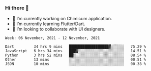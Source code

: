 ### Hi there 👋

<!--
**devcat37/devcat37** is a ✨ _special_ ✨ repository because its `README.md` (this file) appears on your GitHub profile.-->


- 🔭 I’m currently working on Chimicum application.
- 🌱 I’m currently learning Flutter/Dart.
- 👯 I’m looking to collaborate with UI designers.
<!-- - 🤔 I’m looking for help with ... -->

<!--START_SECTION:waka-->
```text
Week: 06 November, 2021 - 12 November, 2021

Dart         34 hrs 9 mins   ██████████████████▓░░░░░░   75.29 % 
JavaScript   6 hrs 34 mins   ███▓░░░░░░░░░░░░░░░░░░░░░   14.51 % 
Python       3 hrs 52 mins   ██░░░░░░░░░░░░░░░░░░░░░░░   08.54 % 
Other        13 mins         ░░░░░░░░░░░░░░░░░░░░░░░░░   00.51 % 
JSON         10 mins         ░░░░░░░░░░░░░░░░░░░░░░░░░   00.38 % 
```
<!--END_SECTION:waka-->
